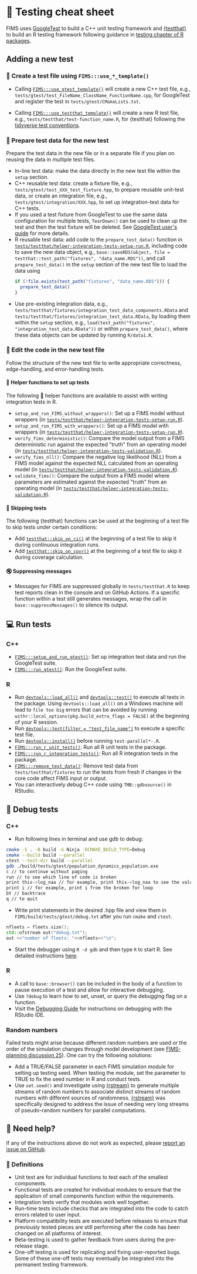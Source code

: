 # :test_tube: Testing cheat sheet

FIMS uses [GoogleTest](https://google.github.io/googletest) to build a C++ unit testing framework and [{testthat}](https://testthat.r-lib.org/) to build an R testing framework following guidance in [testing chapter of R packages](https://r-pkgs.org/tests.html).

## Adding a new test

### :scroll: Create a test file using `FIMS:::use_*_template()`

- Calling [`FIMS:::use_gtest_template()`](https://noaa-fims.github.io/FIMS/reference/use_gtest_template.html) will create a new C++ test file, e.g., `tests/gtest/test_FileName_ClassName_FunctionName.cpp`, for GoogleTest and register the test in `tests/gtest/CMakeLists.txt`.

- Calling [`FIMS:::use_testthat_template()`](https://noaa-fims.github.io/FIMS/reference/use_testthat_template.html) will create a new R test file, e.g., `tests/testthat/test-function_name.R`, for {testthat} following the [tidyverse test conventions](https://style.tidyverse.org/tests.html).

### :floppy_disk: Prepare test data for the new test

Prepare the test data in the new file or in a separate file if you plan on reusing the data in multiple test files.

- In-line test data: make the data directly in the new test file within the `setup` section.
- C++ reusable test data: create a fixture file, e.g., `tests/gtest/test_XXX_test_fixture.hpp`, to prepare reusable unit-test data, or create an integration file, e.g., `tests/gtest/integration/XXX.hpp`, to set up integration-test data for C++ tests.
- If you used a test fixture from GoogleTest to use the same data configuration for multiple tests, `TearDown()` can be used to clean up the test and then the test fixture will be deleted. See [GoogleTest user's guide](https://google.github.io/googletest/primer.html#same-data-multiple-tests) for more details.
- R reusable test data: add code to the `prepare_test_data()` function in [`tests/testthat/helper-integration-tests-setup-run.R`](https://github.com/NOAA-FIMS/FIMS/blob/main/tests/testthat/helper-integration-tests-setup-run.R), including code to save the new data object, e.g., `base::saveRDS(object, file = testthat::test_path("fixtures", "data_name.RDS"))`, and call `prepare_test_data()` in the `setup` section of the new test file to load the data using
  ```r
  if (!file.exists(test_path("fixtures", "data_name.RDS"))) {
    prepare_test_data()
  }
  ```
- Use pre-existing integration data, e.g., `tests/testthat/fixtures/integration_test_data_components.RData` and `tests/testthat/fixtures/integration_test_data.RData`, by loading them within the `setup` section, e.g., `load(test_path("fixtures", "integration_test_data.RData"))` or within `prepare_test_data()`, where these data objects can be updated by running `R/data1.R`.

### :pencil: Edit the code in the new test file

Follow the structure of the new test file to write appropriate correctness, edge-handling, and error-handling tests.

#### :hammer: Helper functions to set up tests

The following :hammer: helper functions are available to assist with writing integration tests in R.

- `setup_and_run_FIMS_without_wrappers()`: Set up a FIMS model without wrappers (in [`tests/testthat/helper-integration-tests-setup-run.R`](https://github.com/NOAA-FIMS/FIMS/blob/main/tests/testthat/helper-integration-tests-setup-run.R)).
- `setup_and_run_FIMS_with_wrappers()`: Set up a FIMS model with wrappers (in [`tests/testthat/helper-integration-tests-setup-run.R`](https://github.com/NOAA-FIMS/FIMS/blob/main/tests/testthat/helper-integration-tests-setup-run.R)).
- `verify_fims_deterministic()`: Compare the model output from a FIMS deterministic run against the expected "truth" from an operating model (in [`tests/testthat/helper-integration-tests-validation.R`](https://github.com/NOAA-FIMS/FIMS/blob/main/tests/testthat/helper-integration-tests-validation.R)).
- `verify_fims_nll()`: Compare the negative log likelihood (NLL) from a FIMS model against the expected NLL calculated from an operating model (in [`tests/testthat/helper-integration-tests-validation.R`](https://github.com/NOAA-FIMS/FIMS/blob/main/tests/testthat/helper-integration-tests-validation.R)).
- `validate_fims()`: Compare the output from a FIMS model where parameters are estimated against the expected "truth" from an operating model (in [`tests/testthat/helper-integration-tests-validation.R`](https://github.com/NOAA-FIMS/FIMS/blob/main/tests/testthat/helper-integration-tests-validation.R)).

#### :shushing_face: Skipping tests

The following {testthat} functions can be used at the beginning of a test file to skip tests under certain conditions:

- Add [`testthat::skip_on_ci()`](https://testthat.r-lib.org/reference/skip.html) at the beginning of a test file to skip it during continuous integration runs.
- Add [`testthat::skip_on_covr()`](https://testthat.r-lib.org/reference/skip.html) at the beginning of a test file to skip it during coverage calculation.

#### :mute: Suppressing messages

- Messages for FIMS are suppressed globally in `tests/testthat.R` to keep test reports clean in the console and on GitHub Actions. If a specific function within a test still generates messages, wrap the call in `base::suppressMessages()` to silence its output.

## :computer: Run tests

### C++

- [`FIMS:::setup_and_run_gtest()`](https://noaa-fims.github.io/FIMS/reference/setup_and_run_gtest.html): Set up integration test data and run the GoogleTest suite.
- [`FIMS:::run_gtest()`](https://noaa-fims.github.io/FIMS/reference/run_gtest.html): Run the GoogleTest suite.

### R

- Run [`devtools::load_all()`](https://devtools.r-lib.org/reference/load_all.html) and [`devtools::test()`](https://devtools.r-lib.org/reference/test.html) to execute all tests in the package. Using `devtools::load_all()` on a Windows machine will lead to `file too big` errors that can be avoided by running `withr::local_options(pkg.build_extra_flags = FALSE)` at the beginning of your R session.
- Run [`devtools::test(filter = "test_file_name")`](https://devtools.r-lib.org/reference/test.html) to execute a specific test file.
- Run [`devtools::install()`](https://devtools.r-lib.org/reference/install.html) before running `test-parallel*-.R`.
- [`FIMS:::run_r_unit_tests()`](https://noaa-fims.github.io/FIMS/reference/run_r_unit_tests.html): Run all R unit tests in the package.
- [`FIMS:::run_r_integration_tests()`](https://noaa-fims.github.io/FIMS/reference/run_r_integration_tests.html): Run all R integration tests in the package.
- [`FIMS:::remove_test_data()`](https://noaa-fims.github.io/FIMS/reference/remove_test_data.html): Remove test data from `tests/testthat/fixtures` to run the tests from fresh if changes in the core code affect FIMS input or output.
- You can interactively debug C++ code using `TMB::gdbsource()` in RStudio.

## :bug: Debug tests

### C++

- Run following lines in terminal and use gdb to debug:
```bash
cmake -S . -B build -G Ninja -DCMAKE_BUILD_TYPE=Debug
cmake --build build --parallel
ctest --test-dir build --parallel
gdb ./build/tests/gtest/population_dynamics_population.exe
c // to continue without paging
run // to see which line of code is broken
print this->log_naa // for example, print this->log_naa to see the value of log_naa; 
print i // for example, print i from the broken for loop
bt // backtrace
q // to quit
```

- Write print statements in the desired .hpp file and view them in `FIMS/build/tests/gtest/debug.txt` after you run `cmake` and `ctest`.
```cpp
nfleets = fleets.size();
std::ofstream out("debug.txt");
out <<"number of fleets: "<<nfleets<<"\n";
```

- Start the debugger using `R -d gdb` and then type `R` to start R. See detailed instructions [here](https://webhomes.maths.ed.ac.uk/~swood34/RCdebug/RCdebug.html).

### R

- A call to `base::browser()` can be included in the body of a function to pause execution of a test and allow for interactive debugging.
- Use `?debug` to learn how to set, unset, or query the debugging flag on a function.
- Visit the [Debugging Guide](https://support.posit.co/hc/en-us/articles/205612627-Debugging-with-the-RStudio-IDE) for instructions on debugging with the RStudio IDE.

### Random numbers

Failed tests might arise because different random numbers are used or the order of the simulation changes through model development (see [FIMS-planning discussion 25](https://github.com/NOAA-FIMS/FIMS-planning/issues/25)). One can try the following solutions:
  - Add a TRUE/FALSE parameter in each FIMS simulation module for setting up testing seed. When testing the module, set the parameter to TRUE to fix the seed number in R and conduct tests.
  - Use `set.seed()` and investigate using [{rstream}](https://www.iro.umontreal.ca/~lecuyer/myftp/papers/rstream.pdf) to generate multiple streams of random numbers to associate distinct streams of random numbers with different sources of randomness. [{rstream}](http://www-labs.iro.umontreal.ca/~lecuyer/myftp/streams00/) was specifically designed to address the issue of needing very long streams of pseudo-random numbers for parallel computations.

## :raising_hand: Need help?

If any of the instructions above do not work as expected, please [report an issue on GitHub](https://github.com/NOAA-FIMS/FIMS/issues).

### :book: Definitions

- Unit test are for individual functions to test each of the smallest components.
- Functional tests are created for individual modules to ensure that the application of small components function within the requirements.
- Integration tests verify that modules work well together.
- Run-time tests include checks that are integrated into the code to catch errors related to user input.
- Platform compatibility tests are executed before releases to ensure that previously tested pieces are still performing after the code has been changed on all platforms of interest.
- Beta-testing is used to gather feedback from users during the pre-release stage.
- One-off testing is used for replicating and fixing user-reported bugs. Some of these one-off tests may eventually be integrated into the permanent testing framework.